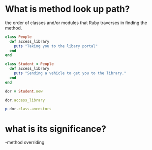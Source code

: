 # What is method look up path?
the order of classes and/or modules that Ruby traverses in finding the method.

```ruby
class People
  def access_library
    puts "Taking you to the libary portal"
  end
end

class Student < People
  def access_library
    puts "Sending a vehicle to get you to the library."
  end
end

dor = Student.new

dor.access_library

p dor.class.ancestors
```
# what is its significance?
-method overriding